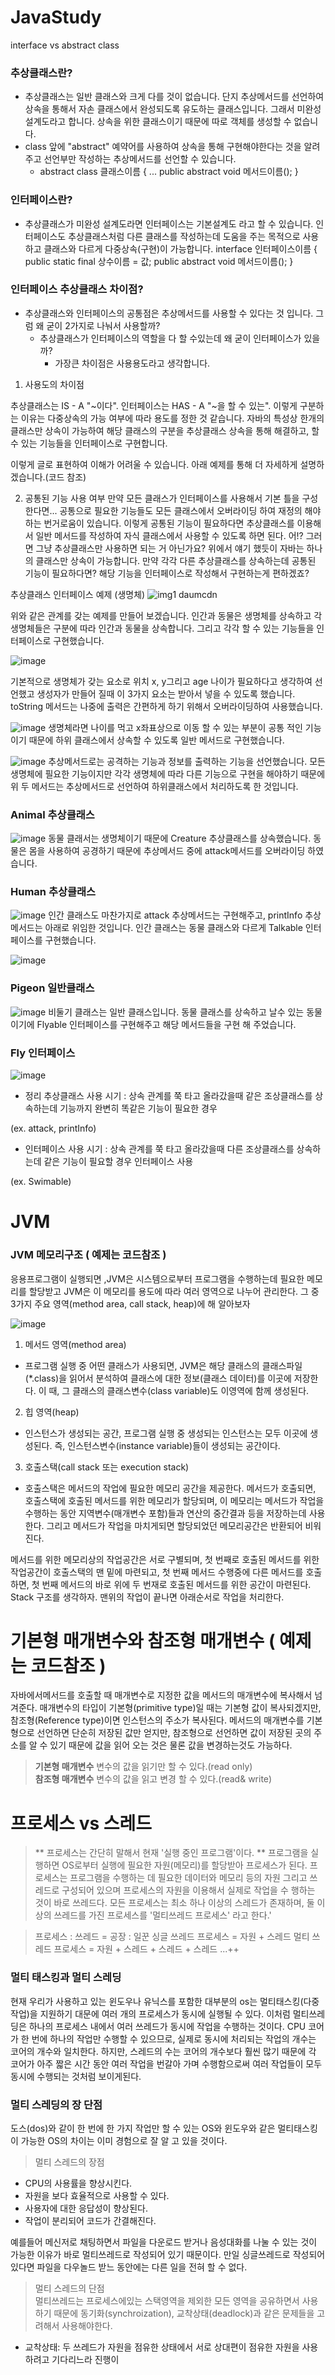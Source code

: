 # JavaStudy
interface vs abstract class


### 추상클래스란?
- 추상클래스는 일반 클래스와 크게 다를 것이 없습니다. 단지 추상메서드를 선언하여 상속을 통해서 자손 클래스에서 완성되도록 유도하는 클래스입니다. 그래서 미완성 설계도라고 합니다. 상속을 위한 클래스이기 때문에 따로 객체를 생성할 수 없습니다.
- class 앞에 "abstract" 예약어를 사용하여 상속을 통해 구현해야한다는 것을 알려주고 선언부만 작성하는 추상메서드를 선언할 수 있습니다.
  - abstract class 클래스이름 {
    ...
    public abstract void 메서드이름();
    }
### 인터페이스란?
- 추상클래스가 미완성 설계도라면 인터페이스는 기본설계도 라고 할 수 있습니다. 인터페이스도 추상클래스처럼 다른 클래스를 작성하는데 도움을 주는 목적으로 사용하고 클래스와 다르게 다중상속(구현)이 가능합니다.
    interface 인터페이스이름 {
    public static final 상수이름 = 값;
    public abstract void 메서드이름();
}
 

### 인터페이스 추상클래스 차이점?
 - 추상클래스와 인터페이스의 공통점은 추상메서드를 사용할 수 있다는 것 입니다. 그럼 왜 굳이 2가지로 나눠서 사용할까?
   - 추상클래스가 인터페이스의 역할을 다 할 수있는데 왜 굳이 인터페이스가 있을까?
     - 가장큰 차이점은 사용용도라고 생각합니다.
 

 

1. 사용도의 차이점

추상클래스는 IS - A "~이다".
인터페이스는 HAS - A "~을 할 수 있는".
이렇게 구분하는 이유는 다중상속의 가능 여부에 따라 용도를 정한 것 같습니다. 자바의 특성상 한개의 클래스만 상속이 가능하여 해당 클래스의 구분을 추상클래스 상속을 통해 해결하고, 할 수 있는 기능들을 인터페이스로 구현합니다.

이렇게 글로 표현하여 이해가 어려울 수 있습니다. 아래 예제를 통해 더 자세하게 설명하겠습니다.(코드 참조)

 

2. 공통된 기능 사용 여부
만약 모든 클래스가 인터페이스를 사용해서 기본 틀을 구성한다면... 공통으로 필요한 기능들도 모든 클래스에서 오버라이딩 하여 재정의 해야하는 번거로움이 있습니다. 이렇게 공통된 기능이 필요하다면 추상클래스를 이용해서 일반 메서드를 작성하여 자식 클래스에서 사용할 수 있도록 하면 된다. 어!? 그러면 그냥 추상클래스만 사용하면 되는 거 아닌가요? 위에서 얘기 했듯이 자바는 하나의 클래스만 상속이 가능합니다. 만약 각각 다른 추상클래스를 상속하는데 공통된 기능이 필요하다면? 해당 기능을 인터페이스로 작성해서 구현하는게 편하겠죠?

 

추상클래스 인터페이스 예제 (생명체)
![img1 daumcdn](https://user-images.githubusercontent.com/25544668/153757077-e36110d1-bb70-4535-996c-d6c9713bd061.png)


위와 같은 관계를 갖는 예제를 만들어 보겠습니다. 인간과 동물은 생명체를 상속하고 각 생명체들은 구분에 따라 인간과 동물을 상속합니다. 그리고 각각 할 수 있는 기능들을 인터페이스로 구현했습니다.

![image](https://user-images.githubusercontent.com/25544668/153757126-75c5ce83-ce99-4bd6-bcb1-adef173b2426.png)

기본적으로 생명체가 갖는 요소로 위치 x, y그리고 age 나이가 필요하다고 생각하여 선언했고 생성자가 만들어 질때 이 3가지 요소는 받아서 넣을 수 있도록 했습니다. toString 메서드는 나중에 출력은 간편하게 하기 위해서 오버라이딩하여 사용했습니다.

![image](https://user-images.githubusercontent.com/25544668/153757164-a88dfedc-258f-4473-b7ec-f5a52a6070d8.png)
생명체라면 나이를 먹고 x좌표상으로 이동 할 수 있는 부분이 공통 적인 기능이기 때문에 하위 클래스에서 상속할 수 있도록 일반 메서드로 구현했습니다.

![image](https://user-images.githubusercontent.com/25544668/153757190-1f759d07-d93b-4bd9-8d87-91d4a61b2757.png)
추상메서드로는 공격하는 기능과 정보를 출력하는 기능을 선언했습니다. 모든 생명체에 필요한 기능이지만 각각 생명체에 따라 다른 기능으로 구현을 해야하기 때문에 위 두 메서드는 추상메서드로 선언하여 하위클래스에서 처리하도록 한 것입니다.

### Animal 추상클래스
![image](https://user-images.githubusercontent.com/25544668/153757208-572cbf94-1e61-4970-8aa7-73551739cda2.png)
 동물 클래서는 생명체이기 때문에  Creature 추상클래스를 상속했습니다. 동물은 몸을 사용하여 공경하기 때문에 추상메서드 중에 attack메서드를 오버라이딩 하였습니다.
 
### Human 추상클래스
![image](https://user-images.githubusercontent.com/25544668/153757323-93bf9e81-18cd-4433-a4c1-b8a0757d4b52.png)
인간 클래스도 마찬가지로 attack 추상메서드는 구현해주고, printInfo 추상메서드는 아래로 위임한 것입니다. 인간 클래스는 동물 클래스와 다르게 Talkable 인터페이스를 구현했습니다.

![image](https://user-images.githubusercontent.com/25544668/153757357-593985c7-2353-43cd-8928-e643b38381e9.png)

### Pigeon 일반클래스
![image](https://user-images.githubusercontent.com/25544668/153757381-dd04cee6-3efa-499f-996a-782d54e8cc6c.png)
비둘기 클래스는 일반 클래스입니다. 동물 클래스를 상속하고 날수 있는 동물이기에 Flyable 인터페이스를 구현해주고 해당 메서드들을 구현 해 주었습니다.

### Fly 인터페이스
![image](https://user-images.githubusercontent.com/25544668/153757422-b87cf5f3-711c-49bb-b0ac-06fd6876c8fe.png)

- 정리
추상클래스 사용 시기 : 상속 관계를 쭉 타고 올라갔을때 같은 조상클래스를 상속하는데 기능까지 완변히 똑같은 기능이 필요한 경우

(ex. attack, printInfo)

- 인터페이스 사용 시기 : 상속 관계를 쭉 타고 올라갔을때 다른 조상클래스를 상속하는데 같은 기능이 필요할 경우 인터페이스 사용

(ex. Swimable)


# JVM

### JVM 메모리구조  ( 예제는 코드참조 )

응용프로그램이 실행되면 ,JVM은 시스템으로부터 프로그램을 수행하는데 필요한 메모리를 할당받고 JVM은 이 메모리를 용도에 따라 여러 영역으로 나누어 관리한다. 그 중 3가지 주요 영역(method area, call stack, heap)에 해 알아보자

![image](https://user-images.githubusercontent.com/25544668/161930326-a2f0e02a-28a2-4797-b9ef-c06ff8aff7b5.png)

1. 메서드 영역(method area)
  - 프로그램 실행 중 어떤 클래스가 사용되면, JVM은 해당 클래스의 클래스파일(*.class)을 읽어서 분석하여 클래스에 대한 정보(클래스 데이터)를 이곳에 저장한다. 이 때, 그 클래스의 클래스변수(class variable)도 이영역에 함께 생성된다.

2. 힙 영역(heap)
  - 인스턴스가 생성되는 공간, 프로그램 실행 중 생성되는 인스턴스는 모두 이곳에 생성된다. 즉, 인스턴스변수(instance variable)들이 생성되는 공간이다.

3. 호출스택(call stack 또는 execution stack)
  - 호출스택은 메서드의 작업에 필요한 메모리 공간을 제공한다. 메서드가 호출되면, 호출스택에 호출된 메서드를 위한 메모리가 할당되며, 이 메모리는 메서드가 작업을 수행하는 동안 지역변수(매개변수 포함)들과 연산의 중간결과 등을 저장하는데 사용한다. 그리고 메서드가 작업을 마치게되면 할당되었던 메모리공간은 반환되어 비워진다.

메서드를 위한 메모리상의 작업공간은 서로 구별되며, 첫 번째로 호출된 메서드를 위한 작업공간이 호출스택의 맨 밑에 마련되고, 첫 번째 메서드 수행중에 다른 메서드를 호출하면, 첫 번째 메서드의 바로 위에 두 번재로 호출된 메서드를 위한 공간이 마련된다.
Stack 구조를 생각하자. 맨위의 작업이 끝나면 아래순서로 작업을 처리한다.


# 기본형 매개변수와 참조형 매개변수 ( 예제는 코드참조 )
자바에서메서드를 호출할 때 매개변수로 지정한 값을 메서드의 매개변수에 복사해서 넘겨준다. 매개변수의 타입이 기본형(primitive type)일 때는 기본형 값이 복사되겠지만, 참조형(Reference type)이면 인스턴스의 주소가 복사된다. 메서드의 매개변수를 기본형으로 선언하면 단순히 저장된 값만 얻지만, 참조형으로 선언하면 값이 저장된 곳의 주소를 알 수 있기 때문에 값을 읽어 오는 것은 물론 값을 변경하는것도 가능하다.

> **기본형 매개변수** 변수의 값을 읽기만 할 수 있다.(read only) <br />
> **참조형 매개변수** 변수의 값을 읽고 변경 할 수 있다.(read& write)

# 프로세스 vs 스레드
> ** 프로세스는 간단히 말해서 현재 '실행 중인 프로그램'이다. ** 프로그램을 실행하면 OS로부터 실행에 필요한 자원(메모리)를 할당받아 프로세스가 된다.
프로세스는 프로그램을 수행하는 데 필요한 데이터와 메모리 등의 자원 그리고 쓰레드로 구성되어 있으며 프로세스의 자원을 이용해서 실제로 작업을 수 행하는 것이 바로 쓰레드다.
모든 프로세스는 최소 하나 이상의 스레드가 존재하며, 둘 이상의 쓰레드를 가진 프로세스를 '멀티쓰레드 프로세스' 라고 한다.'

> 프로세스 : 쓰레드 = 공장 : 일꾼
> 싱글 쓰레드 프로세스 = 자원 + 스레드
> 멀티 쓰레드 프로세스 = 자원 + 스레드 + 스레드 + 스레드 ...++

### 멀티 태스킹과 멀티 스레딩 
현재 우리가 사용하고 있는 윈도우나 유닉스를 포함한 대부분의 os는 멀티태스킹(다중 작업)을 지원하기 대문에 여러 개의 프로세스가 동시에 실행될 수 있다.
이처럼 멀티쓰레딩은 하나의 프로세스 내에서 여러 쓰레드가 동시에 작업을 수행하는 것이다. CPU 코어가 한 번에 하나의 작업만 수행할 수 있으므로, 실제로 동시에 처리되는 작업의 개수는 코어의 개수와 일치한다.
하지만, 스레드의 수는 코어의 개수보다 훨씬 많기 때문에 각 코어가 아주 짧은 시간 동안 여러 작업을 번갈아 가며 수행함으로써 여러 작업들이 모두 동시에 수행되는 것처럼 보이게된다.

###  멀티 스레딩의 장 단점 
도스(dos)와 같이 한 번에 한 가지 작업만 할 수 있는 OS와 윈도우와 같은 멀티태스킹이 가능한 OS의 차이는 이미 경험으로 잘 알 고 있을 것이다.

>  멀티 스레드의 장점  </br>
 - CPU의 사용률을 향상시킨다.
 - 자원을 보다 효율적으로 사용할 수 있다.
 - 사용자에 대한 응답성이 향상된다.
 - 작업이 분리되어 코드가 간결해진다.
 
예를들어 메신저로 채팅하면서 파일을 다운로드 받거나 음성대화를 나눌 수 있는 것이 가능한 이유가 바로 멀티쓰레드로 작성되어 있기 때문이다. 만일 싱글쓰레드로 작성되어 있다면 파일을 다우놀드 받느 동안에는 다른 일을 전혀 할 수 없다.

>  멀티 스레드의 단점  </br>
멀티쓰레드는 프로세스에있는 스택영역을 제외한 모든 영역을 공유하면서 사용하기 때문에 동기화(synchroization), 교착상태(deadlock)과 같은 문제들을 고려해서 사용해야한다.

- 교착상태: 두 쓰레드가 자원을 점유한 상태에서 서로 상대편이 점유한 자원을 사용하려고 기다리느라 진행이 
